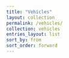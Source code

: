 ```yaml
---
title: "Vehicles"
layout: collection
permalink: /vehicles/
collection: vehicles
entries_layout: list
sort_by: from
sort_order: forward
---
```

